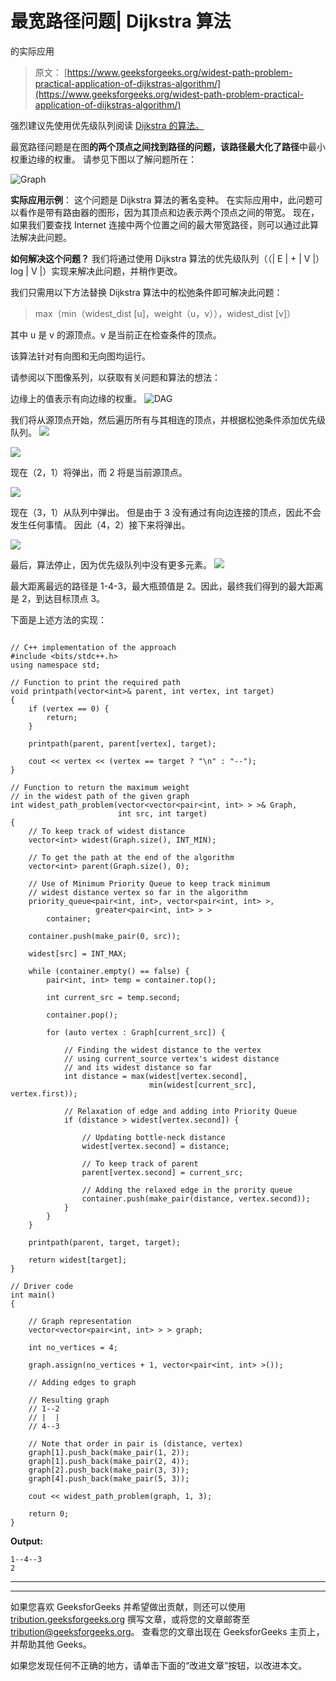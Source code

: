 # 最宽路径问题| Dijkstra 算法

的实际应用

> 原文： [https://www.geeksforgeeks.org/widest-path-problem-practical-application-of-dijkstras-algorithm/](https://www.geeksforgeeks.org/widest-path-problem-practical-application-of-dijkstras-algorithm/)

强烈建议先使用优先级队列阅读 [Dijkstra 的算法。](https://www.geeksforgeeks.org/dijkstras-shortest-path-algorithm-using-priority_queue-stl/)

最宽路径问题是在图**的两个顶点之间找到路径的问题，该路径最大化了路径**中最小权重边缘的权重。 请参见下图以了解问题所在：

![Graph](img/67bc793c40c778ab962b64e8a0200c3d.png)

**实际应用示例**：
这个问题是 Dijkstra 算法的著名变种。 在实际应用中，此问题可以看作是带有路由器的图形，因为其顶点和边表示两个顶点之间的带宽。 现在，如果我们要查找 Internet 连接中两个位置之间的最大带宽路径，则可以通过此算法解决此问题。

**如何解决这个问题？**
我们将通过使用 Dijkstra 算法的优先级队列（（| E | + | V |）log | V |）实现来解决此问题，并稍作更改。

我们只需用以下方法替换 Dijkstra 算法中的松弛条件即可解决此问题：

> max（min（widest_dist [u]，weight（u，v）），widest_dist [v]）

其中 u 是 v 的源顶点。v 是当前正在检查条件的顶点。

该算法针对有向图和无向图均运行。

请参阅以下图像系列，以获取有关问题和算法的想法：

边缘上的值表示有向边缘的权重。
![DAG](img/1bf09efb6453d84484bdb10d6322d013.png)

我们将从源顶点开始，然后遍历所有与其相连的顶点，并根据松弛条件添加优先级队列。
![](img/d2270bf13cce586b42df9154beec790c.png)

![](img/20c9cdb531fc9819f7d6090ce7bca6f6.png)

现在（2，1）将弹出，而 2 将是当前源顶点。

![](img/da518a500ed544c1c429c5c8bcc2a906.png)

现在（3，1）从队列中弹出。 但是由于 3 没有通过有向边连接的顶点，因此不会发生任何事情。 因此（4，2）接下来将弹出。

![](img/4adeddb9cead19a5da4efabfd717f9bc.png)

最后，算法停止，因为优先级队列中没有更多元素。
![](img/5cce6dd21367b9ee1e4d0e5c7856ae8b.png)

最大距离最远的路径是 1-4-3，最大瓶颈值是 2。因此，最终我们得到的最大距离是 2，到达目标顶点 3。

下面是上述方法的实现：

```

// C++ implementation of the approach 
#include <bits/stdc++.h> 
using namespace std; 

// Function to print the required path 
void printpath(vector<int>& parent, int vertex, int target) 
{ 
    if (vertex == 0) { 
        return; 
    } 

    printpath(parent, parent[vertex], target); 

    cout << vertex << (vertex == target ? "\n" : "--"); 
} 

// Function to return the maximum weight 
// in the widest path of the given graph 
int widest_path_problem(vector<vector<pair<int, int> > >& Graph, 
                        int src, int target) 
{ 
    // To keep track of widest distance 
    vector<int> widest(Graph.size(), INT_MIN); 

    // To get the path at the end of the algorithm 
    vector<int> parent(Graph.size(), 0); 

    // Use of Minimum Priority Queue to keep track minimum 
    // widest distance vertex so far in the algorithm 
    priority_queue<pair<int, int>, vector<pair<int, int> >, 
                   greater<pair<int, int> > > 
        container; 

    container.push(make_pair(0, src)); 

    widest[src] = INT_MAX; 

    while (container.empty() == false) { 
        pair<int, int> temp = container.top(); 

        int current_src = temp.second; 

        container.pop(); 

        for (auto vertex : Graph[current_src]) { 

            // Finding the widest distance to the vertex 
            // using current_source vertex's widest distance 
            // and its widest distance so far 
            int distance = max(widest[vertex.second], 
                               min(widest[current_src], vertex.first)); 

            // Relaxation of edge and adding into Priority Queue 
            if (distance > widest[vertex.second]) { 

                // Updating bottle-neck distance 
                widest[vertex.second] = distance; 

                // To keep track of parent 
                parent[vertex.second] = current_src; 

                // Adding the relaxed edge in the prority queue 
                container.push(make_pair(distance, vertex.second)); 
            } 
        } 
    } 

    printpath(parent, target, target); 

    return widest[target]; 
} 

// Driver code 
int main() 
{ 

    // Graph representation 
    vector<vector<pair<int, int> > > graph; 

    int no_vertices = 4; 

    graph.assign(no_vertices + 1, vector<pair<int, int> >()); 

    // Adding edges to graph 

    // Resulting graph 
    // 1--2 
    // |  | 
    // 4--3 

    // Note that order in pair is (distance, vertex) 
    graph[1].push_back(make_pair(1, 2)); 
    graph[1].push_back(make_pair(2, 4)); 
    graph[2].push_back(make_pair(3, 3)); 
    graph[4].push_back(make_pair(5, 3)); 

    cout << widest_path_problem(graph, 1, 3); 

    return 0; 
} 

```

**Output:**

```
1--4--3
2

```



* * *

* * *

如果您喜欢 GeeksforGeeks 并希望做出贡献，则还可以使用 [tribution.geeksforgeeks.org](https://contribute.geeksforgeeks.org/) 撰写文章，或将您的文章邮寄至 tribution@geeksforgeeks.org。 查看您的文章出现在 GeeksforGeeks 主页上，并帮助其他 Geeks。

如果您发现任何不正确的地方，请单击下面的“改进文章”按钮，以改进本文。